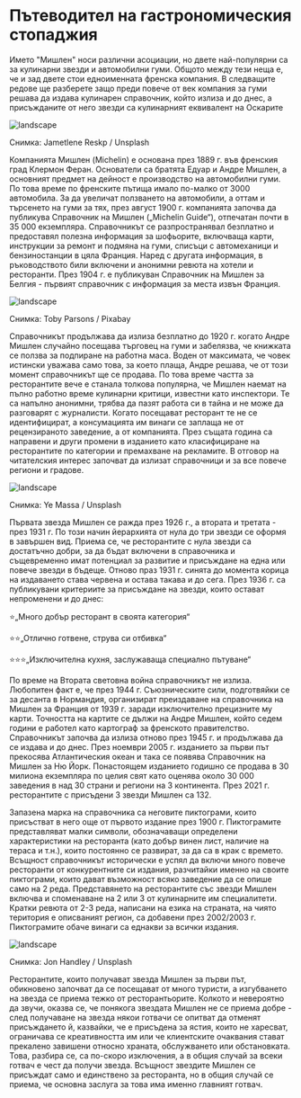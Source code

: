 # Пътеводител на гастрономическия стопаджия

Името "Мишлен" носи различни асоциации, но двете най-популярни са за кулинарни звезди и автомобилни гуми. Общото между тези неща е, че и зад двете стои едноименната френска компания. В следващите редове ще разберете защо преди повече от век компания за гуми решава да издава кулинарен справочник, който излиза и до днес, а присъжданите от него звезди са кулинарният еквивалент на Оскарите

![landscape](https://images.unsplash.com/photo-1584300005238-63a0db6c333b?q=80&w=1374&auto=format&fit=crop&ixlib=rb-4.0.3&ixid=M3wxMjA3fDB8MHxwaG90by1wYWdlfHx8fGVufDB8fHx8fA%3D%3D)

<p class='caption'>Снимка: Jametlene Reskp / Unsplash<p>

Компанията Мишлен (Michelin) е основана през 1889 г. във френския град Клермон Феран. Основатели са братята Едуар и Андре Мишлен, а основният предмет на дейност е производство на автомобилни гуми. По това време по френските пътища имало по-малко от 3000 автомобила. За да увеличат ползването на автомобили, а оттам и търсенето на гуми за тях, през август 1900 г. компанията започва да публикува Справочник на Мишлен („Michelin Guide“), отпечатан почти в 35 000 екземпляра. Справочникът се разпространявал безплатно и предоставял полезна информация за шофьорите, включваща карти, инструкции за ремонт и подмяна на гуми, списъци с автомеханици и бензиностанции в цяла Франция. Наред с другата информация, в ръководството били включени и анонимни ревюта на хотели и ресторанти. През 1904 г. е публикуван Справочник на Мишлен за Белгия - първият справочник с информация за места извън Франция.

![landscape](https://cdn.pixabay.com/photo/2018/05/29/15/02/bmw-3439099_1280.jpg)

<p class='caption'>Снимка: Toby Parsons / Pixabay<p>

Справочникът продължава да излиза безплатно до 1920 г. когато Андре Мишлен случайно посещава търговец на гуми и забелязва, че книжката се ползва за подпиране на работна маса. Воден от максимата, че човек истински уважава само това, за което плаща, Андре решава, че от този момент справочникът ще се продава. По това време частта за ресторантите вече е станала толкова популярна, че Мишлен наемат на пълно работно време кулинарни критици, известни като инспектори. Те са напълно анонимни, трябва да пазят работа си в тайна и не може да разговарят с журналисти. Когато посещават ресторант те не се идентифицират, а консумацията им винаги се заплаща не от рецензираното заведение, а от компанията. През същата година са направени и други промени в изданието като класифициране на ресторантите по категории и премахване на рекламите. В отговор на читателския интерес започват да излизат справочници и за все повече региони и градове.

![landscape](https://images.unsplash.com/photo-1572318411165-c3bc2d415178?q=80&w=1470&auto=format&fit=crop&ixlib=rb-4.0.3&ixid=M3wxMjA3fDB8MHxwaG90by1wYWdlfHx8fGVufDB8fHx8fA%3D%3D)

<p class='caption'>Снимка: Ye Massa / Unsplash<p>

Първата звезда Мишлен се ражда през 1926 г., а втората и третата - през 1931 г. По този начин йерархията от нула до три звезди се оформя в завършен вид. Приема се, че ресторантите с нула звезди са достатъчно добри, за да бъдат включени в справочника и същевременно имат потенциал за развитие и присъждане на една или повече звезди в бъдеще. Отново праз 1931 г. синята до момента корица на издаването става червена и остава такава и до сега. През 1936 г. са публикувани критериите за присъждане на звезди, които остават непроменени и до днес:

⭐„Много добър ресторант в своята категория“

⭐⭐„Отлично готвене, струва си отбивка“ 

⭐⭐⭐„Изключителна кухня, заслужаваща специално пътуване“ 

По време на Втората световна война справочникът не излиза. Любопитен факт е, че през 1944 г. Съюзническите сили, подготвяйки се за десанта в Нормандия, организират преиздаване на справочника на Мишлен за Франция от 1939 г. заради изключително прецизните му карти. Точността на картите се дължи на Андре Мишлен, който седем години е работел като картограф за френското правителство. Справочникът започва да излиза отново през 1945 г. и продължава да се издава и до днес. През ноември 2005 г. изданието за първи път прекосява Атлантическия океан и така се появява Справочник на Мишлен за Ню Йорк. Понастоящем изданието годишно се продава в 30 милиона екземпляра по целия свят като оценява около 30 000 заведения в над 30 страни и региони на 3 континента. През 2021 г. ресторантите с присъдени 3 звезди Мишлен са 132.

Запазена марка на справочника са неговите пиктограми, които присъстват в него още от първото издание през 1900 г. Пиктограмите представляват малки символи, обозначаващи определени характеристики на ресторанта (като добър винен лист, наличие на тераса и т.н.), които постоянно се развират, за да са в крак с времето. Всъщност справочникът исторически е успял да включи много повече ресторанти от конкурентните си издания, разчитайки именно на своите пиктограми, които дават възможност всяко заведение да се опише само на 2 реда. Представянето на ресторантите със звезди Мишлен включва и споменаване на 2 или 3 от кулинарните им специалитети. Кратки ревюта от 2-3 реда, написани на езика на страната, на чиято територия е описваният регион, са добавени през 2002/2003 г. Пиктограмите обаче винаги са еднакви за всички издания.

![landscape](https://images.unsplash.com/photo-1669722115140-d314341ab05d?q=80&w=1441&auto=format&fit=crop&ixlib=rb-4.0.3&ixid=M3wxMjA3fDB8MHxwaG90by1wYWdlfHx8fGVufDB8fHx8fA%3D%3D)

<p class='caption'>Снимка: Jon Handley / Unsplash<p>

Ресторантите, които получават звезда Мишлен за първи път, обикновено започват да се посещават от много туристи, а изгубването на звезда се приема тежко от ресторантьорите. Колкото и невероятно да звучи, оказва се, че понякога звездата Мишлен не се приема добре - след получаване на звезда някои готвачи се опитват да отменят присъждането й, казвайки, че е присъдена за ястия, които не харесват, ограничава се креативността им или че клиентските очаквания стават прекалено завишени относно храната, обслужването или обстановката. Това, разбира се, са по-скоро изключения, а в общия случай за всеки готвач е чест да получи звезда. Всъщност звездите Мишлен се присъждат само и единствено за ресторанта, но в общия случай се приема, че основна заслуга за това има именно главният готвач.